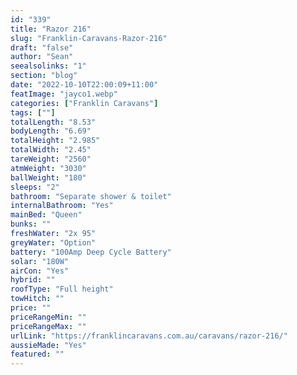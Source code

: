 ```yaml
---
id: "339"
title: "Razor 216"
slug: "Franklin-Caravans-Razor-216"
draft: "false"
author: "Sean"
seealsolinks: "1"
section: "blog"
date: "2022-10-10T22:00:09+11:00"
featImage: "jayco1.webp"
categories: ["Franklin Caravans"]
tags: [""]
totalLength: "8.53"
bodyLength: "6.69"
totalHeight: "2.985"
totalWidth: "2.45"
tareWeight: "2560"
atmWeight: "3030"
ballWeight: "180"
sleeps: "2"
bathroom: "Separate shower & toilet"
internalBathroom: "Yes"
mainBed: "Queen"
bunks: ""
freshWater: "2x 95"
greyWater: "Option"
battery: "100Amp Deep Cycle Battery"
solar: "180W"
airCon: "Yes"
hybrid: ""
roofType: "Full height"
towHitch: ""
price: ""
priceRangeMin: ""
priceRangeMax: ""
urlLink: "https://franklincaravans.com.au/caravans/razor-216/"
aussieMade: "Yes"
featured: ""
---
```

